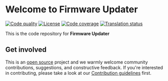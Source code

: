 # Welcome to Firmware Updater

[actions-image]: https://github.com/canonical/firmware-updater/actions/workflows/ci.yaml/badge.svg
[actions-url]: https://github.com/canonical/firmware-updater/actions/workflows/ci.yaml

[license-image]: https://img.shields.io/badge/License-GPL3.0-blue.svg

[codecov-image]: https://codecov.io/gh/canonical/firmware-updater/branch/main/graph/badge.svg?token=P9E44EW5RM
[codecov-url]: https://codecov.io/gh/canonical/firmware-updater

[weblate-image]: https://hosted.weblate.org/widget/ubuntu-desktop-translations/firmware-updater/svg-badge.svg
[weblate-url]: https://hosted.weblate.org/projects/ubuntu-desktop-translations/firmware-updater/


[![Code quality][actions-image]][actions-url]
[![License][license-image]](LICENSE)
[![Code coverage][codecov-image]][codecov-url]
[![Translation status][weblate-image]][weblate-url]

This is the code repository for **Firmware Updater**

## Get involved

This is an [open source](LICENSE) project and we warmly welcome community contributions, suggestions, and constructive feedback. If you're interested in contributing, please take a look at our [Contribution guidelines](CONTRIBUTING.md) first.
